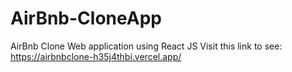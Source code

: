 # AirBnb-CloneApp
AirBnb Clone Web application using React JS
Visit this link  to see: https://airbnbclone-h35j4thbi.vercel.app/
